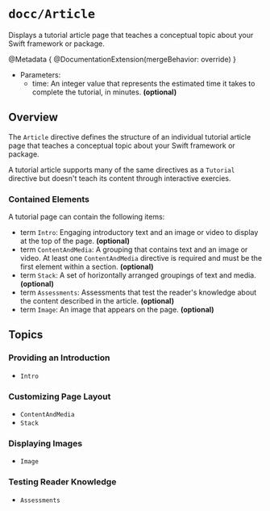 # ``docc/Article``

Displays a tutorial article page that teaches a conceptual topic about your Swift framework or package.

@Metadata {
    @DocumentationExtension(mergeBehavior: override)
}

- Parameters:
    - time: An integer value that represents the estimated time it takes to complete the tutorial, in minutes. **(optional)**

## Overview

The `Article` directive defines the structure of an individual tutorial article page that teaches a conceptual topic about your Swift framework or package. 

A tutorial article supports many of the same directives as a ``Tutorial`` directive but doesn't teach its content through interactive exercies.

### Contained Elements

A tutorial page can contain the following items:

- term ``Intro``: Engaging introductory text and an image or video to display at the top of the page. **(optional)**
- term ``ContentAndMedia``: A grouping that contains text and an image or video. At least one `ContentAndMedia` directive is required and must be the first element within a section. **(optional)**
- term ``Stack``: A set of horizontally arranged groupings of text and media. **(optional)**
- term ``Assessments``: Assessments that test the reader's knowledge about the content described in the article. **(optional)**
- term ``Image``: An image that appears on the page. **(optional)**

## Topics

### Providing an Introduction

- ``Intro``

### Customizing Page Layout

- ``ContentAndMedia``
- ``Stack``

### Displaying Images

- ``Image``

### Testing Reader Knowledge

- ``Assessments``

<!-- Copyright (c) 2023 Apple Inc and the Swift Project authors. All Rights Reserved. -->
